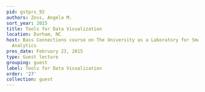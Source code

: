 ```yaml
---
pid: gstprs_92
authors: Zoss, Angela M.
sort_year: 2015
title: Tools for Data Visualization
location: Durham, NC
host: Bass Connections course on The University as a Laboratory for Smart Grid Data
  Analytics
pres_date: February 23, 2015
type: Guest lecture
grouping: guest
label: Tools for Data Visualization
order: '27'
collection: guest
---
```

